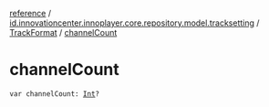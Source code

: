 [reference](../../index.md) / [id.innovationcenter.innoplayer.core.repository.model.tracksetting](../index.md) / [TrackFormat](index.md) / [channelCount](./channel-count.md)

# channelCount

`var channelCount: `[`Int`](https://kotlinlang.org/api/latest/jvm/stdlib/kotlin/-int/index.html)`?`